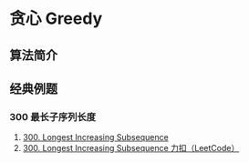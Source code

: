 # 贪心 Greedy

## 算法简介

## 经典例题

### 300 最长子序列长度

1. [300. Longest Increasing Subsequence](https://leetcode.com/problems/longest-increasing-subsequence/description)
2. [300. Longest Increasing Subsequence 力扣（LeetCode）](https://leetcode.cn/problems/longest-increasing-subsequence/solutions/147667/zui-chang-shang-sheng-zi-xu-lie-by-leetcode-soluti)